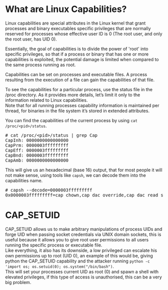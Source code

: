 # What are Linux Capabilities?
Linux capabilities are special attributes in the Linux kernel that grant processes and binary executables specific privileges that are normally reserved for processes whose effective user ID is 0 (The root user, and only the root user, has UID 0).  

Essentially, the goal of capabilities is to divide the power of 'root' into specific privileges, so that if a process or binary that has one or more capabilities is exploited, the potential damage is limited when compared to the same process running as root.

Capabilities can be set on processes and executable files. A process resulting from the execution of a file can gain the capabilities of that file.  

To see the capabilities for a particular process, use the status file in the /proc directory. As it provides more details, let’s limit it only to the information related to Linux capabilities.  
Note that for all running processes capability information is maintained per thread, for binaries in the file system it’s stored in extended attributes.  

You can find the capabilities of the current process by using `cat /proc/<pid>/status`.  

<pre># cat /proc/&lt;pid&gt;/status | grep Cap
CapInh: 0000000000000000
CapPrm: 0000003fffffffff
CapEff: 0000003fffffffff
CapBnd: 0000003fffffffff
CapAmb: 0000000000000000</pre>

This will give us an hexadecimal (base 16) output, that for most people it will not make sense, using tools like `capsh`, we can decode them into the capabilities name.
<pre># capsh --decode=0000003fffffffff
0x0000003fffffffff=cap_chown,cap_dac_override,cap_dac_read_search,cap_fowner,cap_fsetid,cap_kill,cap_setgid,cap_setuid,cap_setpcap,cap_linux_immutable,cap_net_bind_service,cap_net_broadcast,cap_net_admin,cap_net_raw,cap_ipc_lock,cap_ipc_owner,cap_sys_module,cap_sys_rawio,cap_sys_chroot,cap_sys_ptrace,cap_sys_pacct,cap_sys_admin,cap_sys_boot,cap_sys_nice,cap_sys_resource,cap_sys_time,cap_sys_tty_config,cap_mknod,cap_lease,cap_audit_write,cap_audit_control,cap_setfcap,cap_mac_override,cap_mac_admin,cap_syslog,cap_wake_alarm,cap_block_suspend,37</pre>

# CAP_SETUID
CAP_SETUID allows us to make arbitrary manipulations of process UIDs and forge UID when passing socket credentials via UNIX domain sockets, this is useful because it allows you to give root user permissions to all users running the specific process or executable file.  
Like everything, it also has its downside, a low privileged can escalate his own permissions up to root (UID 0), an example of this would be, giving python the CAP_SETUID capability and the attacker running `python -c 'import os; os.setuid(0); os.system("/bin/bash")`.  
This will set your processes current UID as root (0) and spawn a shell with elevated privileges, if this type of access is unauthorised, this can be a very big problem.
